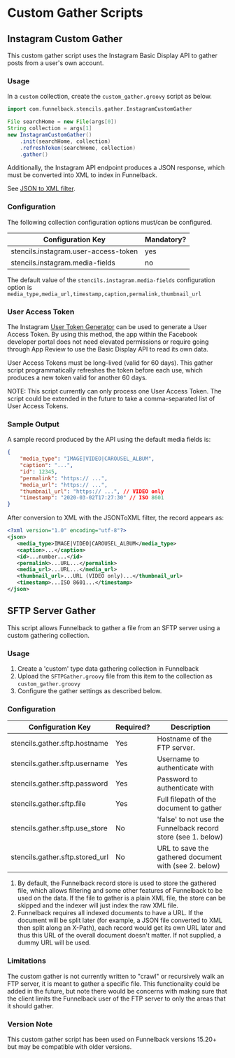 # Custom Gather Scripts

## Instagram Custom Gather

This custom gather script uses the Instagram Basic Display API to gather posts from a user's own account. 

### Usage

In a `custom` collection, create the `custom_gather.groovy` script as below.

```groovy
import com.funnelback.stencils.gather.InstagramCustomGather

File searchHome = new File(args[0])
String collection = args[1]
new InstagramCustomGather()
    .init(searchHome, collection)
    .refreshToken(searchHome, collection)
    .gather()
```

Additionally, the Instagram API endpoint produces a JSON response, which must be converted into XML to index in Funnelback.

See [JSON to XML filter](https://docs.funnelback.com/develop/programming-options/document-filtering/builtin-filters-JSONToXML.html).

### Configuration

The following collection configuration options must/can be configured.

| Configuration Key                    | Mandatory? |
| ------------------------------------ | ---------- |
| stencils.instagram.user-access-token | yes        |
| stencils.instagram.media-fields      | no         |

The default value of the `stencils.instagram.media-fields` configuration option is `media_type,media_url,timestamp,caption,permalink,thumbnail_url`

### User Access Token

The Instagram [User Token Generator](https://developers.facebook.com/docs/instagram-basic-display-api/overview#user-token-generator) can be used to generate a User Access Token. By using this method, the app within the Facebook developer portal does not need elevated permissions or require going through App Review to use the Basic Display API to read its own data.

User Access Tokens must be long-lived (valid for 60 days). This gather script programmatically refreshes the token before each use, which produces a new token valid for another 60 days.

NOTE: This script currently can only process one User Access Token. The script could be extended in the future to take a comma-separated list of User Access Tokens.

### Sample Output

A sample record produced by the API using the default media fields is:

```json
{
    "media_type": "IMAGE|VIDEO|CAROUSEL_ALBUM",
    "caption": "...",
    "id": 12345,
    "permalink": "https:// ...",
    "media_url": "https:// ...",
    "thumbnail_url": "https:// ...", // VIDEO only
    "timestamp": "2020-03-02T17:27:30" // ISO 8601
}
```

After conversion to XML with the JSONToXML filter, the record appears as:

```xml
<?xml version="1.0" encoding="utf-8"?>
<json>
   <media_type>IMAGE|VIDEO|CAROUSEL_ALBUM</media_type>
   <caption>...</caption>
   <id>...number...</id>
   <permalink>...URL...</permalink>
   <media_url>...URL...</media_url>
   <thumbnail_url>...URL (VIDEO only)...</thumbnail_url>
   <timestamp>...ISO 8601...</timestamp>
</json>
```

## SFTP Server Gather

This script allows Funnelback to gather a file from an SFTP server using a custom gathering collection.

### Usage

1. Create a 'custom' type data gathering collection in Funnelback
2. Upload the `SFTPGather.groovy` file from this item to the collection as `custom_gather.groovy`
3. Configure the gather settings as described below.

### Configuration

| Configuration Key               | Required? | Description                                                   |
| ------------------------------- | --------- | ------------------------------------------------------------- |
| stencils.gather.sftp.hostname   | Yes       | Hostname of the FTP server.                                   |
| stencils.gather.sftp.username   | Yes       | Username to authenticate with                                 |
| stencils.gather.sftp.password   | Yes       | Password to authenticate with                                 |
| stencils.gather.sftp.file       | Yes       | Full filepath of the document to gather                       |
| stencils.gather.sftp.use_store  | No        | 'false' to not use the Funnelback record store (see 1. below) |
| stencils.gather.sftp.stored_url | No        | URL to save the gathered document with (see 2. below)         |

1. By default, the Funnelback record store is used to store the gathered file, which allows filtering and some other features of Funnelback to be used on the data. If the file to gather is a plain XML file, the store can be skipped and the indexer will just index the raw XML file.
2. Funnelback requires all indexed documents to have a URL. If the document will be split later (for example, a JSON file converted to XML then split along an X-Path), each record would get its own URL later and thus this URL of the overall document doesn't matter. If not supplied, a dummy URL will be used.

### Limitations

The custom gather is not currently written to "crawl" or recursively walk an FTP server, it is meant to gather a specific file. This functionality could be added in the future, but note there would be concerns with making sure that the client limits the Funnelback user of the FTP server to only the areas that it should gather.

### Version Note

This custom gather script has been used on Funnelback versions 15.20+ but may be compatible with older versions.
